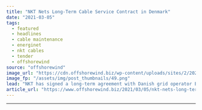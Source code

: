 ```yaml
---
title: "NKT Nets Long-Term Cable Service Contract in Denmark"
date: "2021-03-05"
tags: 
  - featured
  - headlines
  - cable maintenance
  - energinet
  - nkt cables
  - tender
  - offshorewind
source: "offshorewind"
image_url: "https://cdn.offshorewind.biz/wp-content/uploads/sites/2/2021/03/05090004/NKT__.png"
image_fp: "/assets/img/post_thumbnails/49.png"
lead: "NKT has signed a long-term agreement with Danish grid operator Energinet on maintenance and"
article_url: "https://www.offshorewind.biz/2021/03/05/nkt-nets-long-term-cable-service-contract-in-denmark/"
---
```


---
